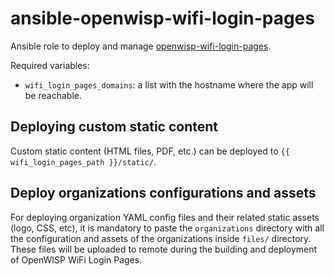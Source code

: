 # ansible-openwisp-wifi-login-pages

Ansible role to deploy and manage [openwisp-wifi-login-pages](https://github.com/openwisp/openwisp-wifi-login-pages).

Required variables:

- ``wifi_login_pages_domains``: a list with the hostname where the app will be reachable.

## Deploying custom static content

Custom static content (HTML files, PDF, etc.) can be deployed
to ``{{ wifi_login_pages_path }}/static/``.

## Deploy organizations configurations and assets

For deploying organization YAML config files and their related static assets (logo, CSS, etc),
it is mandatory to paste the `organizations` directory with all the configuration and assets of
the organizations inside `files/` directory. These files will be uploaded to remote during the
building and deployment of OpenWISP WiFi Login Pages.
